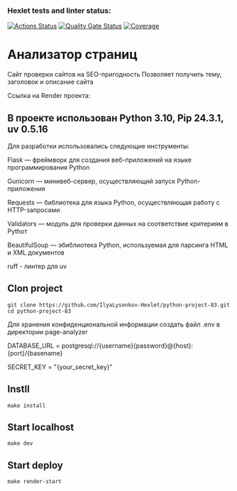 ### Hexlet tests and linter status:
[![Actions Status](https://github.com/IlyaLysenkov-Hexlet/python-project-83/actions/workflows/hexlet-check.yml/badge.svg)](https://github.com/IlyaLysenkov-Hexlet/python-project-83/actions)
[![Quality Gate Status](https://sonarcloud.io/api/project_badges/measure?project=IlyaLysenkov-Hexlet_python-project-83&metric=alert_status)](https://sonarcloud.io/summary/new_code?id=IlyaLysenkov-Hexlet_python-project-83)
[![Coverage](https://sonarcloud.io/api/project_badges/measure?project=IlyaLysenkov-Hexlet_python-project-83&metric=coverage)](https://sonarcloud.io/summary/new_code?id=IlyaLysenkov-Hexlet_python-project-83)

# Анализатор страниц

Сайт проверки сайтов на SEO-пригодность
Позволяет получить тему, заголовок и описание сайта

Ссылка на Render проекта:

## В проекте использован Python 3.10, Pip 24.3.1, uv 0.5.16

Для разработки использовались следующие инструменты:

Flask — фреймворк для создания веб-приложений на языке программирования Python

Gunicorn — минивеб-сервер, осуществляющий запуск Python-приложения

Requests — библиотека для языка Python, осуществляющая работу с HTTP-запросами

Validators — модуль для проверки данных на соответствие критериям в Pythoт

BeautifulSoup — эбиблиотека Python, используемая для парсинга HTML и XML документов

ruff - линтер для uv

## Clon project
```python3
git clone https://github.com/IlyaLysenkov-Hexlet/python-project-83.git
cd python-project-83
```
Для хранения конфиденциональной информации создать файл .env в директории 
page-analyzer 

DATABASE_URL = postgresql://{username}{password}@{host}:{port}/{basename}

SECRET_KEY = "{your_secret_key}"

## Instll
```python3
make install
```
## Start localhost
```python3
make dev
```

## Start deploy
```python3
make render-start
```